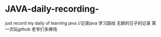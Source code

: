 # JAVA-daily-recording-
just record my daily of learning java 
//记录java 学习路线
无聊的日子的记录
第一次玩github 老爷们多捧场
